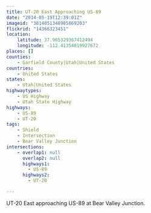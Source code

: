 ```yaml
---
title: UT-20 East Approaching US-89
date: "2014-05-19T12:39:01Z"
imageid: "3814051348985869203"
flickrid: "14366323451"
location:
    latitude: 37.965329367412494
    longitude: -112.41354019927672
places: []
counties:
    - Garfield County|Utah|United States
countries:
    - United States
states:
    - Utah|United States
highwaytypes:
    - US Highway
    - Utah State Highway
highways:
    - US-89
    - UT-20
tags:
    - Shield
    - Intersection
    - Bear Valley Junction
intersections:
    - overlap1: null
      overlap2: null
      highways1:
        - US-89
      highways2:
        - UT-20

---
```

UT-20 East approaching US-89 at Bear Valley Junction.